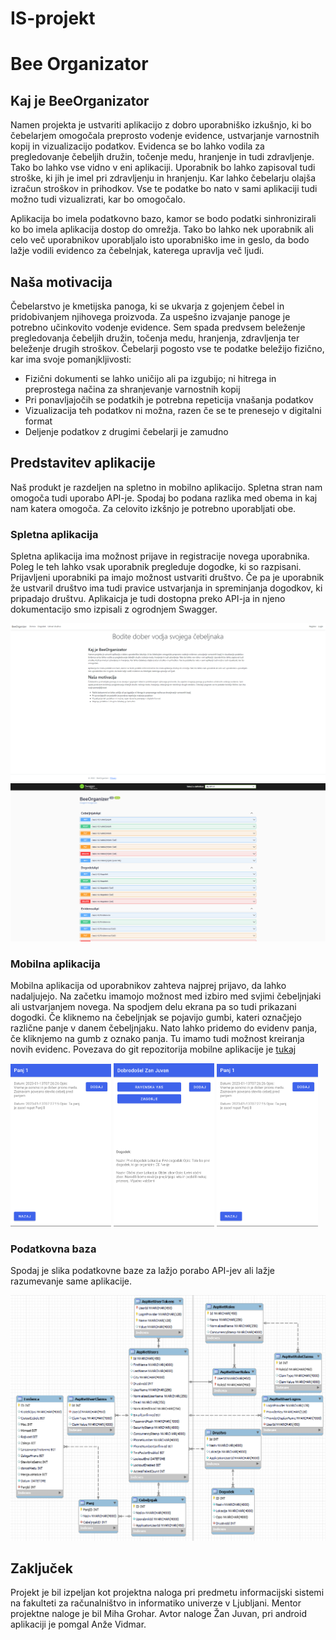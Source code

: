 # IS-projekt
<h1>Bee Organizator</h1>

<h2>Kaj je BeeOrganizator</h2>
Namen projekta je ustvariti aplikacijo z dobro uporabniško izkušnjo, ki bo čebelarjem omogočala preprosto vodenje evidence, ustvarjanje varnostnih kopij in vizualizacijo podatkov. Evidenca se bo lahko vodila za pregledovanje čebeljih družin, točenje medu, hranjenje in tudi zdravljenje. Tako bo lahko vse vidno v eni aplikaciji. Uporabnik bo lahko zapisoval tudi stroške, ki jih je imel pri zdravljenju in hranjenju. Kar lahko čebelarju olajša izračun stroškov in prihodkov. Vse te podatke bo nato v sami aplikaciji tudi možno tudi vizualizrati, kar bo omogočalo.

Aplikacija bo imela podatkovno bazo, kamor se bodo podatki sinhronizirali ko bo imela aplikacija dostop do omrežja. Tako bo lahko nek uporabnik ali celo več uporabnikov uporabljalo isto uporabniško ime in geslo, da bodo lažje vodili evidenco za čebelnjak, katerega upravlja več ljudi.

<h2>Naša motivacija</h2>

Čebelarstvo je kmetijska panoga, ki se ukvarja z gojenjem čebel in pridobivanjem njihovega proizvoda. Za uspešno izvajanje panoge je potrebno učinkovito vodenje evidence. Sem spada predvsem beleženje pregledovanja čebeljih družin, točenja medu, hranjenja, zdravljenja ter beleženje drugih stroškov. Čebelarji pogosto vse te podatke beležijo fizično, kar ima svoje pomanjkljivosti:
<ul>
<li>Fizični dokumenti se lahko uničijo ali pa izgubijo; ni hitrega in preprostega načina za shranjevanje varnostnih kopij</li>
<li>Pri ponavljajočih se podatkih je potrebna repeticija vnašanja podatkov</li>
<li>Vizualizacija teh podatkov ni možna, razen če se te prenesejo v digitalni format</li>
<li>Deljenje podatkov z drugimi čebelarji je zamudno</li> </ul>

<h2>Predstavitev aplikacije</h2>

Naš produkt je razdeljen na spletno in mobilno aplikacijo. Spletna stran nam omogoča tudi uporabo API-je. Spodaj bo podana razlika med obema in kaj nam katera omogoča. Za celovito izkšnjo je potrebno uporabljati obe.

<h3>Spletna aplikacija</h3>

Spletna aplikacija ima možnost prijave in registracije novega uporabnika. Poleg le teh lahko vsak uporabnik pregleduje dogodke, ki so razpisani. 
Prijavljeni uporabniki pa imajo možnost ustvariti društvo. Če pa je uporabnik že ustvaril društvo ima tudi pravice ustvarjanja in spreminjanja dogodkov, ki pripadajo društvu. 
Aplikaicja je tudi dostopna preko API-ja in njeno dokumentacijo smo izpisali z ogrodnjem Swagger.

![Alt text](Images/beeorganizerMain.png?raw=true "Main page")
![Alt text](Images/swagger.png?raw=true "Swagger")

<h3>Mobilna aplikacija</h3>

Mobilna aplikacija od uporabnikov zahteva najprej prijavo, da lahko nadaljujejo. Na začetku imamojo možnost med izbiro med svjimi čebeljnjaki ali ustvarjanjem novega. Na spodjem delu ekrana pa so tudi prikazani dogodki.
Če kliknemo na čebeljnjak se pojavijo gumbi, kateri označjejo različne panje v danem čebeljnjaku. Nato lahko pridemo do evidenv panja, če kliknjemo na gumb z oznako panja. Tu imamo tudi možnost kreiranja novih evidenc.
Povezava do git repozitorija mobilne aplikacije je <a href="https://github.com/AV-G/beeorganizer">tukaj</a>

<div><img src="Images/app2.png" alt="drawing" width="32%"/>
<img src="Images/App1.png" alt="drawing" width="32%"/>
<img src="Images/app2.png" alt="drawing" width="32%"/></div>

<h3>Podatkovna baza</h3>
Spodaj je slika podatkovne baze za lažjo porabo API-jev ali lažje razumevanje same aplikacije.

![Alt text](Images/database.png?raw=true "Database")

<h2>Zaključek</h2>

Projekt je bil izpeljan kot projektna naloga pri predmetu informacijski sistemi na fakulteti za računalništvo in informatiko univerze v Ljubljani. Mentor projektne naloge je bil Miha Grohar.
Avtor naloge Žan Juvan, pri android aplikaciji je pomgal Anže Vidmar.
